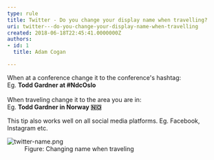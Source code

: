 ```yaml
---
type: rule
title: Twitter - Do you change your display name when travelling?
uri: twitter---do-you-change-your-display-name-when-travelling
created: 2018-06-18T22:45:41.0000000Z
authors:
- id: 1
  title: Adam Cogan

---
```




<span class='intro'> When at a conference change it to the conference's hashtag&#58;<br>Eg.&#160;<b>Todd Gardner at #NdcOslo</b><br><br>When traveling change it to the area you are in&#58;<br>Eg. <b>Todd Gardner in Norway &#127475;&#127476;&#160;</b><br> </span>

<p>​This tip also works well on all social media platforms. Eg. Facebook, Instagram etc.​<br></p><dl class="image"><dt><img src="./twitter-name.png" alt="twitter-name.png" /></dt><dd>Figure&#58; Changing name when traveling​<br></dd></dl>


